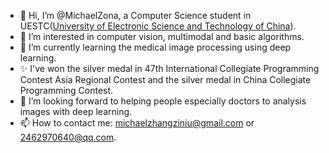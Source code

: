 - 👋 Hi, I’m @MichaelZona, a Computer Science student in UESTC([University of Electronic Science and Technology of China](https://en.uestc.edu.cn/)).
- 👀 I’m interested in computer vision, multimodal and basic algorithms.
- 🌱 I’m currently learning the medical image processing using deep learning.
- ✨ I've won the silver medal in 47th International Collegiate Programming Contest Asia Regional Contest and the silver medal in China Collegiate Programming Contest.
- 💞️ I’m looking forward to helping people especially doctors to analysis images with deep learning.
- 📫 How to contact me: <michaelzhangziniu@gmail.com> or <2462970640@qq.com>.

<!---
MichaelZona/MichaelZona is a ✨ special ✨ repository because its `README.md` (this file) appears on your GitHub profile.
You can click the Preview link to take a look at your changes.
--->
